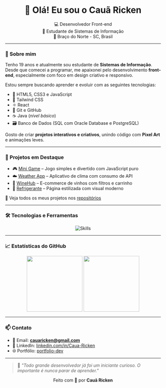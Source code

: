 <h1 align="center">👋 Olá! Eu sou o Cauã Ricken</h1>

<p align="center">
  💻 Desenvolvedor Front-end <br>
  🚀 Estudante de Sistemas de Informação <br>
  📍 Braço do Norte - SC, Brasil
</p>

---

### 🧠 Sobre mim

Tenho 19 anos e atualmente sou estudante de **Sistemas de Informação**. Desde que comecei a programar, me apaixonei pelo desenvolvimento **front-end**, especialmente com foco em design criativo e responsivo.

Estou sempre buscando aprender e evoluir com as seguintes tecnologias:

- 🧩 HTML5, CSS3 e JavaScript  
- 🎨 Tailwind CSS
- ⚛️ React
- 🔧 Git e GitHub  
- ☕ Java (*nível básico*)  
- 🗃️ Banco de Dados (SQL com Oracle Database e PostgreSQL)

Gosto de criar **projetos interativos e criativos**, unindo código com **Pixel Art** e animações leves.

---

### 💼 Projetos em Destaque

- 🎮 [Mini Game](https://Caua-Ricken.github.io/Mini-Game/) – Jogo simples e divertido com JavaScript puro  
- ☁️ [Weather App](https://Caua-Ricken.github.io/weather/) – Aplicativo de clima com consumo de API  
- 🛒 [WineHub](https://Caua-Ricken.github.io/WineHub/) – E-commerce de vinhos com filtros e carrinho  
- 🥤 [Refrigerante](https://Caua-Ricken.github.io/refrigerante/) – Página estilizada com visual moderno

🔗 Veja todos os meus projetos nos [repositórios](https://github.com/Caua-Ricken?tab=repositories)

---

### 🛠️ Tecnologias e Ferramentas

<p align="center">
  <img src="https://skillicons.dev/icons?i=html,css,js,tailwind,java,git,github,vscode" alt="Skills" />
</p>

---

### 📈 Estatísticas do GitHub

<div align="center">
  <img height="180em" src="https://github-readme-stats.vercel.app/api?username=Caua-Ricken&show_icons=true&theme=tokyonight" />
  <img height="180em" src="https://github-readme-stats.vercel.app/api/top-langs/?username=Caua-Ricken&layout=compact&langs_count=7&theme=tokyonight"/>
</div>

---

### 📫 Contato

- 📧 Email: **cauaricken@gmail.com**
- 💼 LinkedIn: [linkedin.com/in/Caua-Ricken](https://www.linkedin.com/in/cau%C3%A3-ricken-983b28318/?lipi=urn%3Ali%3Apage%3Ad_flagship3_feed%3BUbWobTePSoSEz4nX1t1zaw%3D%3D)
- 🌐 Portfólio: [portfolio-dev](https://caua-ricken.github.io/portifolio-dev/)

---

> 🧠 *"Todo grande desenvolvedor já foi um iniciante curioso. O importante é nunca parar de aprender."*

<p align="center">
  Feito com 💙 por <strong>Cauã Ricken</strong>
</p>
